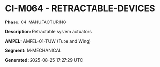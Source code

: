 # CI-M064 - RETRACTABLE-DEVICES

**Phase:** 04-MANUFACTURING

**Description:** Retractable system actuators

**AMPEL:** AMPEL-01-TUW (Tube and Wing)

**Segment:** M-MECHANICAL

**Generated:** 2025-08-25 17:27:29 UTC
